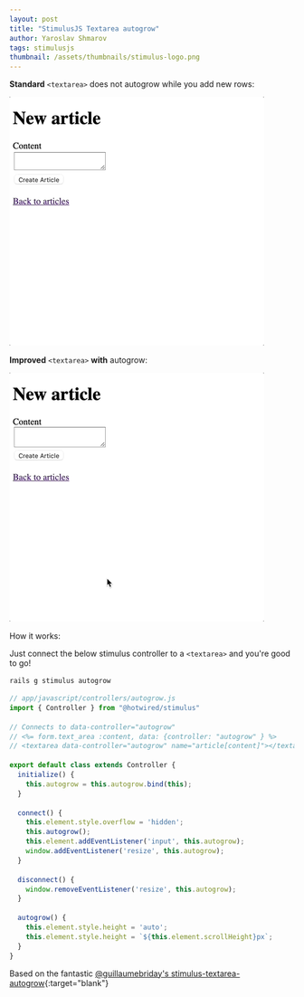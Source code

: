 ```yaml
---
layout: post
title: "StimulusJS Textarea autogrow"
author: Yaroslav Shmarov
tags: stimulusjs
thumbnail: /assets/thumbnails/stimulus-logo.png
---
```


**Standard** `<textarea>` does not autogrow while you add new rows:

![text area without autogrow](/assets/images/without-autogrow.gif)

**Improved** `<textarea>` **with** autogrow:

![text area with autogrow](/assets/images/with-autogrow-good.gif)

How it works:

Just connect the below stimulus controller to a `<textarea>` and you're good to go!

```sh
rails g stimulus autogrow
```

```js
// app/javascript/controllers/autogrow.js
import { Controller } from "@hotwired/stimulus"

// Connects to data-controller="autogrow"
// <%= form.text_area :content, data: {controller: "autogrow" } %>
// <textarea data-controller="autogrow" name="article[content]"></textarea>

export default class extends Controller {
  initialize() {
    this.autogrow = this.autogrow.bind(this);
  }

  connect() {
    this.element.style.overflow = 'hidden';
    this.autogrow();
    this.element.addEventListener('input', this.autogrow);
    window.addEventListener('resize', this.autogrow);
  }

  disconnect() {
    window.removeEventListener('resize', this.autogrow);
  }

  autogrow() {
    this.element.style.height = 'auto';
    this.element.style.height = `${this.element.scrollHeight}px`;
  }
}
```

Based on the fantastic [@guillaumebriday's stimulus-textarea-autogrow](https://github.com/stimulus-components/stimulus-textarea-autogrow/blob/master/src/index.ts){:target="blank"}
